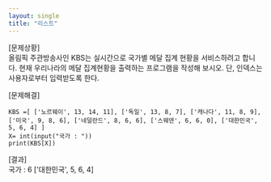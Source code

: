 ```yaml
---
layout: single
title: "리스트"
---
```



[문제상황]  
올림픽 주관방송사인 KBS는 실시간으로 국가별 메달 집계 현황을 
서비스하려고 합니다. 현재 우리나라의 메달 집계현황을 출력하는 
프로그램을 작성해 보시오. 단, 인덱스는 사용자로부터 입력받도록 
한다.

[문제해결]  
~~~  
KBS =[ ['노르웨이', 13, 14, 11], ['독일', 13, 8, 7], ['캐나다', 11, 8, 9], ['미국', 9, 8, 6], ['네덜란드', 8, 6, 6], ['스웨덴', 6, 6, 0], ['대한민국', 5, 6, 4] ]
X= int(input("국가 : "))
print(KBS[X])
~~~

[결과]  
국가 : 6
['대한민국', 5, 6, 4]
